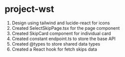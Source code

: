 # project-wst

1. Design using tailwind and lucide-react for icons
2. Created SelectSkipPage.tsx for the page component
3. Created SkipCard component for individual card
4. Created constant endpoint.ts to store the base API
5. Created @types to store shared data types
6. Created a React hook for fetch skips data
